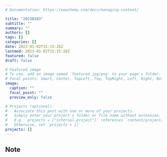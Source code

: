 ```yaml
---
# Documentation: https://wowchemy.com/docs/managing-content/

title: "20230103"
subtitle: ""
summary: ""
authors: []
tags: []
categories: []
date: 2023-01-02T15:15:26Z
lastmod: 2023-01-02T15:15:26Z
featured: false
draft: false

# Featured image
# To use, add an image named `featured.jpg/png` to your page's folder.
# Focal points: Smart, Center, TopLeft, Top, TopRight, Left, Right, BottomLeft, Bottom, BottomRight.
image:
  caption: ""
  focal_point: ""
  preview_only: false

# Projects (optional).
#   Associate this post with one or more of your projects.
#   Simply enter your project's folder or file name without extension.
#   E.g. `projects = ["internal-project"]` references `content/project/deep-learning/index.md`.
#   Otherwise, set `projects = []`.
projects: []
---
```


## Note

